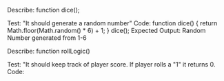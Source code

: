 Describe: function dice();

Test: "It should generate a random number"
Code: function dice() {
    return Math.floor(Math.random() * 6) + 1;
    }
    dice();
Expected Output: Random Number generated from 1-6

Describe: function rollLogic()

Test: "It should keep track of player score. If player rolls a "1" it returns 0. 
Code: 

